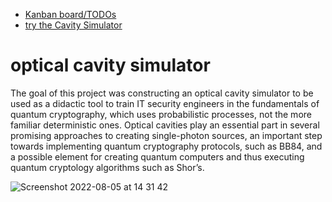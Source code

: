 * [Kanban board/TODOs](https://github.com/bmedicke/optical-cavity/projects/1?fullscreen=true)
* [try the Cavity Simulator](https://benmedicke.com/simulator/)

# optical cavity simulator

The goal of this project was constructing an optical cavity simulator to be used as a
didactic tool to train IT security engineers in the fundamentals of quantum cryptography, which
uses probabilistic processes, not the more familiar deterministic ones. Optical cavities play an
essential part in several promising approaches to creating single-photon sources, an important
step towards implementing quantum cryptography protocols, such as BB84, and a possible element for creating quantum computers and thus executing quantum cryptology algorithms such as Shor’s.

![Screenshot 2022-08-05 at 14 31 42](https://user-images.githubusercontent.com/173962/183077743-44cbcb7f-a4e7-475b-9d4d-97eec6cae727.png)
